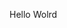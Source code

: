 Hello Wolrd















































































































































































































































































































































































































































































































































































































































































































































































































































































































































































































































































































































































































































































































































































































































































































































































































































































































































































































































































































































































































































































































































































































































































































































































































































































































































































































































































































































































































































































































































































































































































































































































































































































































































































































































































































































































































































































































































































































































































































































































































































































































































































































































































































































































































































































































































































































































































































